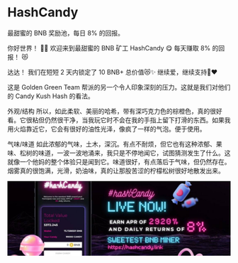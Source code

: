 # HashCandy

最甜蜜的 BNB 奖励池，每日 8% 的回报。

你好世界！ 👀✨
欢迎来到最甜蜜的 BNB 矿工 HashCandy 😋
每天赚取 8% 的回报！ 😻

达达！ 我们在短短 2 天内锁定了 10 BNB+ 总价值😻✨
继续爱，继续支持🍭❤️

这是 Golden Green Team 帮派的另一个令人印象深刻的压力。这就是我们对他们的 Candy Kush Hash 的看法。

 外观/结构
所以，如此柔软、美丽的哈希，带有深巧克力色的棕橙色，真的很好看。它很粘但仍然很干净，当我玩它时不会在我的手指上留下打滑的东西。如果我用火焰靠近它，它会有很好的油性光泽，像疯了一样的气泡。便于使用。

 气味/味道
如此浓郁的气味，土木，深沉。有点不耐烦，但它也有这种浓郁、果味、松树的味道，一波一波地涌来，我只是不停地闻它，试图猜测发生了什么。这就像一个他妈的整个体验只是闻到它。味道很好，有点落后于气味，但仍然存在。烟雾真的很饱满，光滑，奶油味，真的让那股苦涩的柠檬松树很好地散发出来。

![1080x360](1080x360.jpg)
